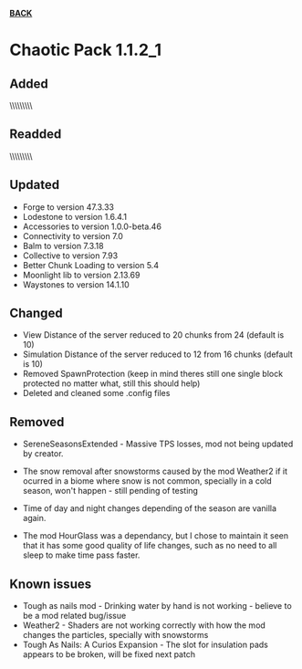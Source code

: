 [**BACK**](./)

# Chaotic Pack 1.1.2_1

## Added
\\\\\\\\\\\\\\\\\\


## Readded
\\\\\\\\\\\\\\\\\\


## Updated

- Forge to version 47.3.33
- Lodestone to version 1.6.4.1
- Accessories to version 1.0.0-beta.46
- Connectivity to version 7.0
- Balm to version 7.3.18
- Collective to version 7.93
- Better Chunk Loading to version 5.4
- Moonlight lib to version 2.13.69
- Waystones to version 14.1.10


## Changed

- View Distance of the server reduced to 20 chunks from 24 (default is 10)
- Simulation Distance of the server reduced to 12 from 16 chunks (default is 10)
- Removed SpawnProtection (keep in mind theres still one single block protected no matter what, still this should help)
- Deleted and cleaned some .config files


## Removed

- SereneSeasonsExtended - Massive TPS losses, mod not being updated by creator.
- The snow removal after snowstorms caused by the mod Weather2 if it ocurred in a biome where snow is not common, specially in a cold season, won't happen - still pending of testing
- Time of day and night changes depending of the season are vanilla again.

- The mod HourGlass was a dependancy, but I chose to maintain it seen that it has some good quality of life changes, such as no need to all sleep to make time pass faster.


## Known issues

- Tough as nails mod - Drinking water by hand is not working - believe to be a mod related bug/issue
- Weather2 - Shaders are not working correctly with how the mod changes the particles, specially with snowstorms
- Tough As Nails: A Curios Expansion - The slot for insulation pads appears to be broken, will be fixed next patch

